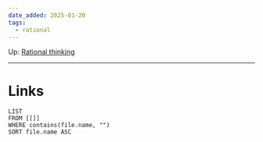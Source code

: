 ```yaml
---
date_added: 2025-01-20
tags:
  - rational
---
```

Up: [Rational thinking](Rational%20thinking.md)
___
 
# Links
```dataview
LIST
FROM [[]]
WHERE contains(file.name, "")
SORT file.name ASC
```
